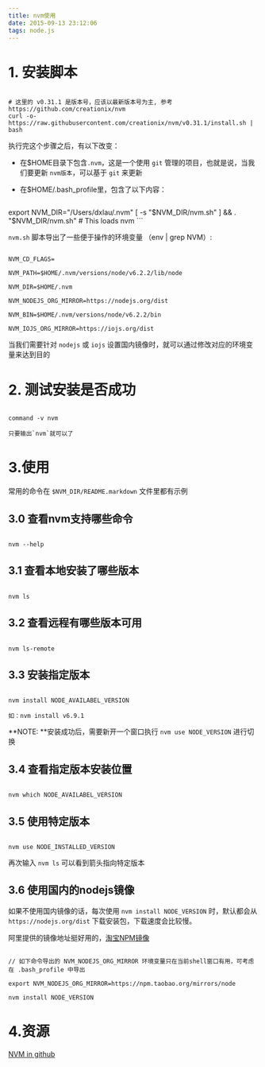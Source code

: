 ```yaml
---
title: nvm使用
date: 2015-09-13 23:12:06
tags: node.js
---
```


# 1. 安装脚本

```

# 这里的 v0.31.1 是版本号，应该以最新版本号为主, 参考 https://github.com/creationix/nvm
curl -o- https://raw.githubusercontent.com/creationix/nvm/v0.31.1/install.sh | bash
```

执行完这个步骤之后，有以下改变：

+ 在$HOME目录下包含`.nvm`，这是一个使用 `git` 管理的项目，也就是说，当我们要更新 `nvm版本`，可以基于 `git` 来更新

+ 在$HOME/.bash_profile里，包含了以下内容：

    ```

export NVM_DIR="/Users/dxlau/.nvm"
[ -s "$NVM_DIR/nvm.sh" ] && . "$NVM_DIR/nvm.sh"  # This loads nvm
    ```

`nvm.sh` 脚本导出了一些便于操作的环境变量 （env | grep NVM）:

```

NVM_CD_FLAGS=

NVM_PATH=$HOME/.nvm/versions/node/v6.2.2/lib/node

NVM_DIR=$HOME/.nvm

NVM_NODEJS_ORG_MIRROR=https://nodejs.org/dist

NVM_BIN=$HOME/.nvm/versions/node/v6.2.2/bin

NVM_IOJS_ORG_MIRROR=https://iojs.org/dist

```

当我们需要针对 `nodejs` 或 `iojs` 设置国内镜像时，就可以通过修改对应的环境变量来达到目的

# 2. 测试安装是否成功

```

command -v nvm

只要输出`nvm`就可以了

```

# 3.使用

常用的命令在 `$NVM_DIR/README.markdown` 文件里都有示例

## 3.0 查看nvm支持哪些命令

```

nvm --help

```

## 3.1 查看本地安装了哪些版本

```

nvm ls

```

## 3.2 查看远程有哪些版本可用

```

nvm ls-remote

```

## 3.3 安装指定版本

```

nvm install NODE_AVAILABEL_VERSION

如：nvm install v6.9.1

```

**NOTE: **安装成功后，需要新开一个窗口执行 `nvm use NODE_VERSION` 进行切换

## 3.4 查看指定版本安装位置

```

nvm which NODE_AVAILABEL_VERSION

```

## 3.5 使用特定版本

```

nvm use NODE_INSTALLED_VERSION

```

再次输入 `nvm ls` 可以看到箭头指向特定版本


## 3.6 使用国内的nodejs镜像

如果不使用国内镜像的话，每次使用 `nvm install NODE_VERSION` 时，默认都会从 `https://nodejs.org/dist` 下载安装包，下载速度会比较慢。

阿里提供的镜像地址挺好用的，[淘宝NPM镜像](https://npm.taobao.org/)

```

// 如下命令导出的 NVM_NODEJS_ORG_MIRROR 环境变量只在当前shell窗口有用，可考虑在 .bash_profile 中导出

export NVM_NODEJS_ORG_MIRROR=https://npm.taobao.org/mirrors/node

nvm install NODE_VERSION

```

# 4.资源

[NVM in github](https://github.com/creationix/nvm)